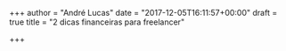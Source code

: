 +++
author = "André Lucas"
date = "2017-12-05T16:11:57+00:00"
draft = true
title = "2 dicas financeiras para freelancer"

+++
